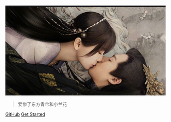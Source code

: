 <!-- _coverpage.md -->

![logo](web/img/east.png)

> 爱惨了东方青仓和小兰花

[GitHub](https://github.com/docsifyjs/docsify/)
[Get Started](#docsify)
